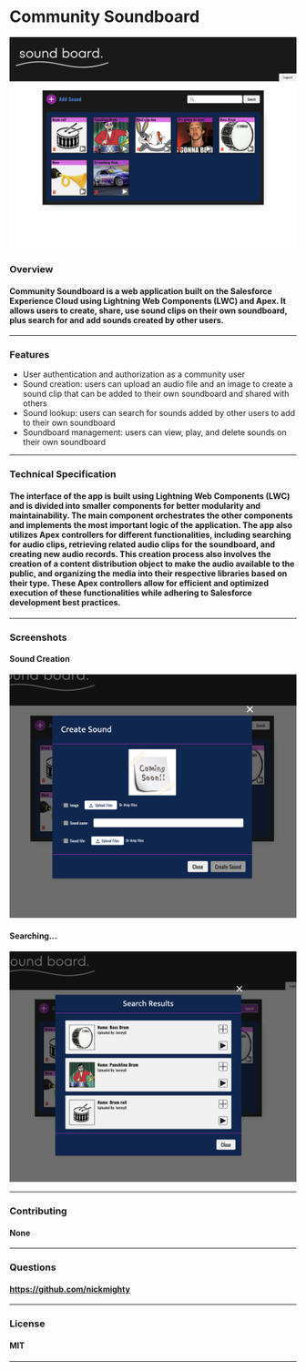 # Community Soundboard

![mainpage](assets/Screen%20Shot%202023-05-14%20at%208.25.10%20PM.png)

### Overview


#### Community Soundboard is a web application built on the Salesforce Experience Cloud using Lightning Web Components (LWC) and Apex. It allows users to create, share, use sound clips on their own soundboard, plus search for and add sounds created by other users. 



---

### Features

* User authentication and authorization as a community user
* Sound creation: users can upload an audio file and an image to create a sound clip that can be added to their own soundboard and shared with others
* Sound lookup: users can search for sounds added by other users to add to their own soundboard
* Soundboard management: users can view, play, and delete sounds on their own soundboard


---

### Technical Specification

#### The interface of the app is built using Lightning Web Components (LWC) and is divided into smaller components for better modularity and maintainability. The main component orchestrates the other components and implements the most important logic of the application. The app also utilizes Apex controllers for different functionalities, including searching for audio clips, retrieving related audio clips for the soundboard, and creating new audio records. This creation process also involves the creation of a content distribution object to make the audio available to the public, and organizing the media into their respective libraries based on their type. These Apex controllers allow for efficient and optimized execution of these functionalities while adhering to Salesforce development best practices.

---

### Screenshots

#### Sound Creation

![Sound Creation](assets/Screen%20Shot%202023-05-14%20at%208.19.29%20PM.png)

#### Searching...

![Searching](assets/Screen%20Shot%202023-05-14%20at%208.19.21%20PM.png)

---

### Contributing

#### None

---

### Questions

#### https://github.com/nickmighty

---

### License 

#### MIT

---

